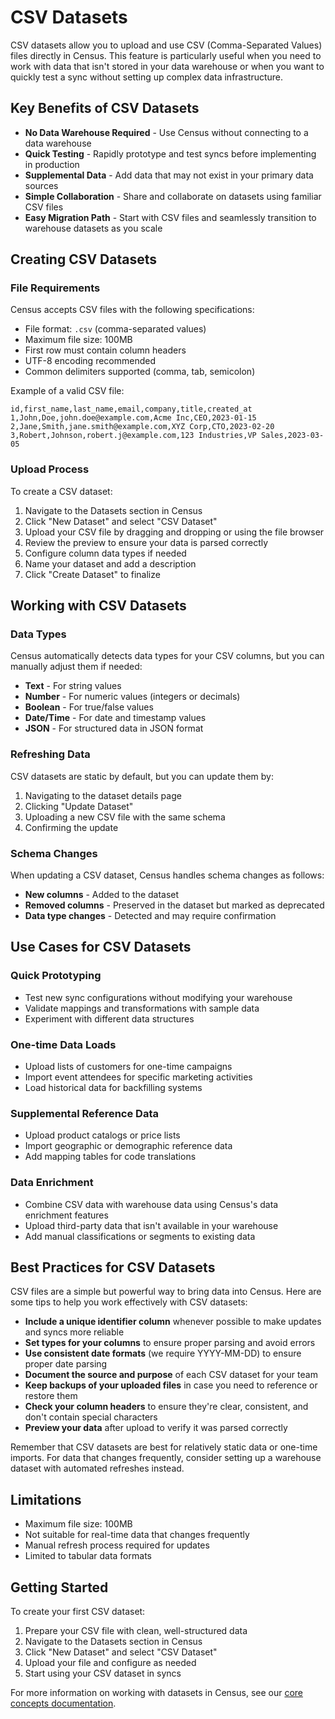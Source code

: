 # CSV Datasets

CSV datasets allow you to upload and use CSV (Comma-Separated Values) files directly in Census. This feature is particularly useful when you need to work with data that isn't stored in your data warehouse or when you want to quickly test a sync without setting up complex data infrastructure.

## Key Benefits of CSV Datasets

- **No Data Warehouse Required** - Use Census without connecting to a data warehouse
- **Quick Testing** - Rapidly prototype and test syncs before implementing in production
- **Supplemental Data** - Add data that may not exist in your primary data sources
- **Simple Collaboration** - Share and collaborate on datasets using familiar CSV files
- **Easy Migration Path** - Start with CSV files and seamlessly transition to warehouse datasets as you scale

## Creating CSV Datasets

### File Requirements

Census accepts CSV files with the following specifications:

- File format: `.csv` (comma-separated values)
- Maximum file size: 100MB
- First row must contain column headers
- UTF-8 encoding recommended
- Common delimiters supported (comma, tab, semicolon)

Example of a valid CSV file:

```csv
id,first_name,last_name,email,company,title,created_at
1,John,Doe,john.doe@example.com,Acme Inc,CEO,2023-01-15
2,Jane,Smith,jane.smith@example.com,XYZ Corp,CTO,2023-02-20
3,Robert,Johnson,robert.j@example.com,123 Industries,VP Sales,2023-03-05
```

### Upload Process

To create a CSV dataset:

1. Navigate to the Datasets section in Census
2. Click "New Dataset" and select "CSV Dataset"
3. Upload your CSV file by dragging and dropping or using the file browser
4. Review the preview to ensure your data is parsed correctly
5. Configure column data types if needed
6. Name your dataset and add a description
7. Click "Create Dataset" to finalize

## Working with CSV Datasets

### Data Types

Census automatically detects data types for your CSV columns, but you can manually adjust them if needed:

- **Text** - For string values
- **Number** - For numeric values (integers or decimals)
- **Boolean** - For true/false values
- **Date/Time** - For date and timestamp values
- **JSON** - For structured data in JSON format

### Refreshing Data

CSV datasets are static by default, but you can update them by:

1. Navigating to the dataset details page
2. Clicking "Update Dataset"
3. Uploading a new CSV file with the same schema
4. Confirming the update

### Schema Changes

When updating a CSV dataset, Census handles schema changes as follows:

- **New columns** - Added to the dataset
- **Removed columns** - Preserved in the dataset but marked as deprecated
- **Data type changes** - Detected and may require confirmation

## Use Cases for CSV Datasets

### Quick Prototyping

- Test new sync configurations without modifying your warehouse
- Validate mappings and transformations with sample data
- Experiment with different data structures

### One-time Data Loads

- Upload lists of customers for one-time campaigns
- Import event attendees for specific marketing activities
- Load historical data for backfilling systems

### Supplemental Reference Data

- Upload product catalogs or price lists
- Import geographic or demographic reference data
- Add mapping tables for code translations

### Data Enrichment

- Combine CSV data with warehouse data using Census's data enrichment features
- Upload third-party data that isn't available in your warehouse
- Add manual classifications or segments to existing data

## Best Practices for CSV Datasets

CSV files are a simple but powerful way to bring data into Census. Here are some tips to help you work effectively with CSV datasets:

- **Include a unique identifier column** whenever possible to make updates and syncs more reliable
- **Set types for your columns** to ensure proper parsing and avoid errors
- **Use consistent date formats** (we require YYYY-MM-DD) to ensure proper date parsing
- **Document the source and purpose** of each CSV dataset for your team
- **Keep backups of your uploaded files** in case you need to reference or restore them
- **Check your column headers** to ensure they're clear, consistent, and don't contain special characters
- **Preview your data** after upload to verify it was parsed correctly

Remember that CSV datasets are best for relatively static data or one-time imports. For data that changes frequently, consider setting up a warehouse dataset with automated refreshes instead.

## Limitations

- Maximum file size: 100MB
- Not suitable for real-time data that changes frequently
- Manual refresh process required for updates
- Limited to tabular data formats

## Getting Started

To create your first CSV dataset:

1. Prepare your CSV file with clean, well-structured data
2. Navigate to the Datasets section in Census
3. Click "New Dataset" and select "CSV Dataset"
4. Upload your file and configure as needed
5. Start using your CSV dataset in syncs

For more information on working with datasets in Census, see our [core concepts documentation](../core-concepts/datasets.md).
